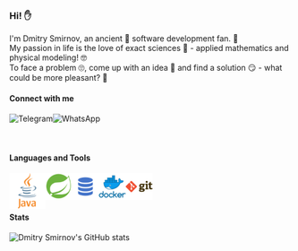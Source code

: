### Hi! ✋

I'm Dmitry Smirnov, an ancient 👴 software development fan. 🥳<br>
My passion in life is the love of exact sciences 🧐 - applied mathematics and physical modeling! 🤓<br>
To face a problem 🙄, come up with an idea 🤔 and find a solution 😏 - what could be more pleasant? 🤗 

#### Connect with me
[<img align="left" alt="Telegram" height="48px" src="https://upload.wikimedia.org/wikipedia/commons/thumb/8/83/Telegram_2019_Logo.svg/80px-Telegram_2019_Logo.svg.png" />](https://t.me/basilisk1869)
[<img align="left" alt="WhatsApp" height="48px" src="https://upload.wikimedia.org/wikipedia/commons/thumb/6/6b/WhatsApp.svg/80px-WhatsApp.svg.png" />](https://t.me/basilisk1869) <br><br><br>

#### Languages and Tools

<img align="left" alt="Java" height="64px" src="https://raw.githubusercontent.com/github/explore/80688e429a7d4ef2fca1e82350fe8e3517d3494d/topics/java/java.png" />
<img align="left" alt="Java" height="48px" src="https://raw.githubusercontent.com/github/explore/80688e429a7d4ef2fca1e82350fe8e3517d3494d/topics/spring-boot/spring-boot.png" />
<img align="left" alt="SQL" height="48px" src="https://raw.githubusercontent.com/github/explore/80688e429a7d4ef2fca1e82350fe8e3517d3494d/topics/sql/sql.png" />
<img align="left" alt="Docker" height="48px" src="https://raw.githubusercontent.com/github/explore/80688e429a7d4ef2fca1e82350fe8e3517d3494d/topics/docker/docker.png" />
<img align="left" alt="Git" height="48px" src="https://raw.githubusercontent.com/github/explore/80688e429a7d4ef2fca1e82350fe8e3517d3494d/topics/git/git.png" />
<br><br><br>

#### Stats

![Dmitry Smirnov's GitHub stats](https://github-readme-stats.vercel.app/api?username=basilisk1869&count_private=true&hide=stars,issues)
